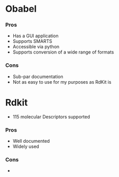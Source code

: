 # Obabel 

### Pros 

 - Has a GUI application
 - Supports SMARTS
 - Accessible via python
 - Supports conversion of a wide range of formats


### Cons

  - Sub-par documentation
  - Not as easy to use for my purposes as RdKit is 




# Rdkit

- 115 molecular Descriptors supported

<h3> Pros </h3>

 - Well documented
 - Widely used


<h3> Cons </h3>

  - 